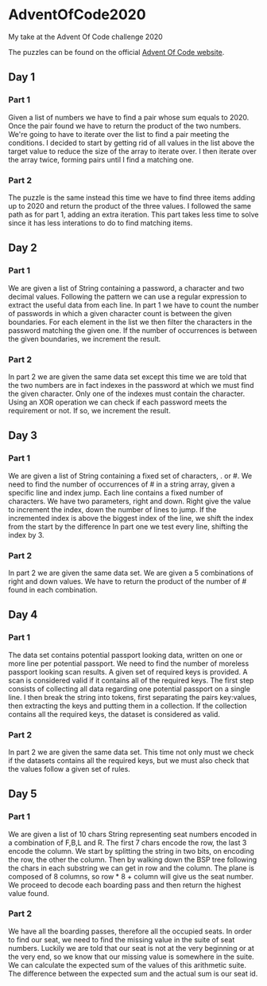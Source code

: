# AdventOfCode2020
My take at the Advent Of Code challenge 2020

The puzzles can be found on the official [Advent Of Code website](https://adventofcode.com/2020).

## Day 1

### Part 1

Given a list of numbers we have to find a pair whose sum equals to 2020. Once the pair found we have to return the product of the two numbers.
We're going to have to iterate over the list to find a pair meeting the conditions. I decided to start by getting rid of all values in the list above the target value to reduce the size of the array to iterate over.
I then iterate over the array twice, forming pairs until I find a matching one.

### Part 2

The puzzle is the same instead this time we have to find three items adding up to 2020 and return the product of the three values. I followed the same path as for part 1, adding an extra iteration. This part takes less time to solve since it has less interations to do to find matching items.

## Day 2

### Part 1

We are given a list of String containing a password, a character and two decimal values. Following the pattern we can use a regular expression to extract the useful data from each line.
In part 1 we have to count the number of passwords in which a given character count is between the given boundaries.
For each element in the list we then filter the characters in the password matching the given one. If the number of occurrences is between the given boundaries, we increment the result.

### Part 2

In part 2 we are given the same data set except this time we are told that the two numbers are in fact indexes in the password at which we must find the given character. Only one of the indexes must contain the character.
Using an XOR operation we can check if each password meets the requirement or not. If so, we increment the result.  

## Day 3

### Part 1

We are given a list of String containing a fixed set of characters, . or #.
We need to find the number of occurrences of # in a string array, given a specific line and index jump.
Each line contains a fixed number of characters. We have two parameters, right and down. 
Right give the value to increment the index, down the number of lines to jump.
If the incremented index is above the biggest index of the line, we shift the index from the start by the difference
In part one we test every line, shifting the index by 3.
    
### Part 2

In part 2 we are given the same data set. We are given a 5 combinations of right and down values. We have to return the product of the number of # found in each combination.

## Day 4

### Part 1

The data set contains potential passport looking data, written on one or more line per potential passport.
We need to find the number of moreless passport looking scan results. A given set of required keys is provided. A scan is considered valid if it contains all of the required keys.
The first step consists of collecting all data regarding one potential passport on a single line. I then break the string into tokens, first separating the pairs key:values, then extracting the keys and putting them in a collection. If the collection contains all the required keys, the dataset is considered as valid.
    
### Part 2

In part 2 we are given the same data set. This time not only must we check if the datasets contains all the required keys, but we must also check that the values follow a given set of rules.

## Day 5

### Part 1

We are given a list of 10 chars String representing seat numbers encoded in a combination of F,B,L and R. The first 7 chars encode the row, the last 3 encode the column.
We start by splitting the string in two bits, on encoding the row, the other the column. Then by walking down the BSP tree following the chars in each substring we can get in row and the column.
The plane is composed of 8 columns, so row * 8 + column will give us the seat number.
We proceed to decode each boarding pass and then return the highest value found. 
    
### Part 2

We have all the boarding passes, therefore all the occupied seats. In order to find our seat, we need to find the missing value in the suite of seat numbers. Luckily we are told that our seat is not at the very beginning or at the very end, so we know that our missing value is somewhere in the suite.
We can calculate the expected sum of the values of this arithmetic suite.
The difference between the expected sum and the actual sum is our seat id.